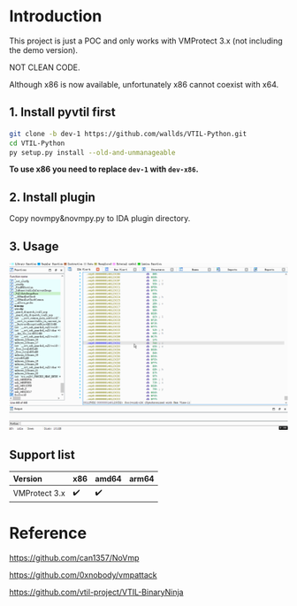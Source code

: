 # Introduction
This project is just a POC and only works with VMProtect 3.x (not including the demo version).

NOT CLEAN CODE.

Although x86 is now available, unfortunately x86 cannot coexist with x64.


## 1. Install pyvtil first

```bash
git clone -b dev-1 https://github.com/wallds/VTIL-Python.git
cd VTIL-Python
py setup.py install --old-and-unmanageable
```
**To use x86 you need to replace `dev-1` with `dev-x86`.**
## 2. Install plugin
Copy novmpy&novmpy.py to IDA plugin directory.

## 3. Usage
![1](./imgs/1.gif)

## Support list
Version       | x86 | amd64 | arm64
:------------ | :-------------| :-------------| :-------------
VMProtect 3.x | :heavy_check_mark: |  :heavy_check_mark: |


# Reference

https://github.com/can1357/NoVmp

https://github.com/0xnobody/vmpattack

https://github.com/vtil-project/VTIL-BinaryNinja
